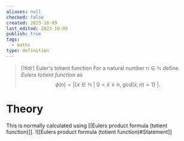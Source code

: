 ```yaml
---
aliases: null
checked: false
created: 2023-10-09
last_edited: 2023-10-09
publish: true
tags:
  - maths
type: definition
---
```

> [!tldr] Euler's totient function
> For a natural number $n \in \mathbb{N}$ define *Eulers totient function* as
> $$\phi(n) = \big \vert \left \{x \in \mathbb{N} \ \vert \ 0 < x \leq n, \ gcd(x,n) = 1 \right \} \   \big \vert.$$

# Theory

This is normally calculated using [[Eulers product formula (totient function)]].
![[Eulers product formula (totient function)#Statement]]
